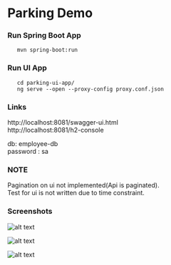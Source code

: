# Parking Demo

### Run Spring Boot App
```
   mvn spring-boot:run
```

### Run UI App
```
   cd parking-ui-app/
   ng serve --open --proxy-config proxy.conf.json
```
### Links

http://localhost:8081/swagger-ui.html<br>
http://localhost:8081/h2-console<br>

db: employee-db<br>
password : sa

###  NOTE
Pagination on ui not implemented(Api is paginated).<br> 
Test for ui is not written due to time constraint.


### Screenshots 

![alt text](./images/ParkingUiApp.png)

![alt text](./images/ParkingUiApp-2.png)

![alt text](./images/ParkingUiApp-3.png)
